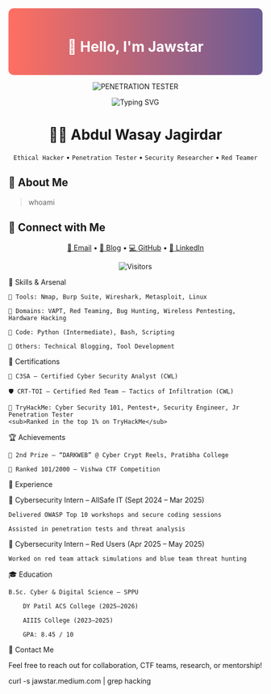 <div align="center" style="background: linear-gradient(90deg, #FF6F61, #6B5B95); color: white; padding: 20px; border-radius: 10px;">
  <h1>👋 Hello, I'm Jawstar </h1>
</div>


<p align="center">
  <img src="https://img.shields.io/badge/Python-Explorer-blue" alt="PENETRATION TESTER" />
</p>

<p align="center">
  <img src="https://readme-typing-svg.herokuapp.com?font=Fira+Code&pause=500&color=F7F7F7&background=FF000000&center=true&vCenter=true&width=435&lines=127.0.0.1;+Eat+,+practice+,+sleep+,+Repeat!" alt="Typing SVG" />
</p>

<h1 align="center">
  🕵️‍♂️ Abdul Wasay Jagirdar
</h1>
<p align="center">
  <code>Ethical Hacker</code> • <code>Penetration Tester</code> • <code>Security Researcher</code> • <code>Red Teamer</code>
</p>

## 🧠 About Me


> whoami

## 🤝 Connect with Me
<p align="center">
  <a href="mailto:jawpent9999@proton.me">📧 Email</a> • 
  <a href="https://jawstar.medium.com">📝 Blog</a> • 
  <a href="https://github.com/JawStar">💻 GitHub</a> • 
  <a href="https://linkedin.com/in/abdul-wasay-jagirdar-b416822b4">🔗 LinkedIn</a>
</p>

<p align="center">
  <img src="https://profile-counter.glitch.me/JawStar/count.svg" alt="Visitors">
 </p>


🧰 Skills & Arsenal

    🧪 Tools: Nmap, Burp Suite, Wireshark, Metasploit, Linux

    🔐 Domains: VAPT, Red Teaming, Bug Hunting, Wireless Pentesting, Hardware Hacking

    🐍 Code: Python (Intermediate), Bash, Scripting

    📓 Others: Technical Blogging, Tool Development

📜 Certifications

    🏅 C3SA – Certified Cyber Security Analyst (CWL)

    🛡️ CRT-TOI – Certified Red Team – Tactics of Infiltration (CWL)

    🧪 TryHackMe: Cyber Security 101, Pentest+, Security Engineer, Jr Penetration Tester
    <sub>Ranked in the top 1% on TryHackMe</sub>

🏆 Achievements

    🥈 2nd Prize – “DARKWEB” @ Cyber Crypt Reels, Pratibha College

    🎯 Ranked 101/2000 – Vishwa CTF Competition

💼 Experience

🔹 Cybersecurity Intern – AllSafe IT (Sept 2024 – Mar 2025)

    Delivered OWASP Top 10 workshops and secure coding sessions

    Assisted in penetration tests and threat analysis

🔹 Cybersecurity Intern – Red Users (Apr 2025 – May 2025)

    Worked on red team attack simulations and blue team threat hunting

🎓 Education

    B.Sc. Cyber & Digital Science – SPPU

        DY Patil ACS College (2025–2026)

        AIIIS College (2023–2025)

        GPA: 8.45 / 10

📡 Contact Me

Feel free to reach out for collaboration, CTF teams, research, or mentorship!

curl -s jawstar.medium.com | grep hacking
 
 



